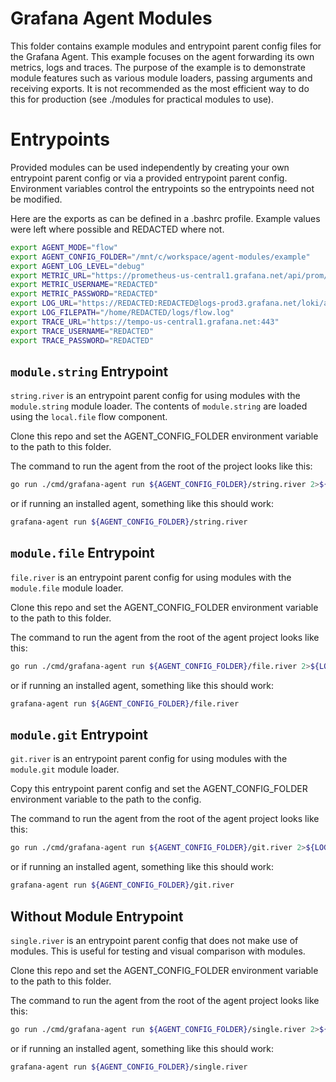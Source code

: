 # Grafana Agent Modules

This folder contains example modules and entrypoint parent config files for the
Grafana Agent. This example focuses on the agent forwarding its own metrics,
logs and traces. The purpose of the example is to demonstrate module features
such as various module loaders, passing arguments and receiving exports. It is not
recommended as the most efficient way to do this for production (see ./modules for
practical modules to use).

# Entrypoints

Provided modules can be used independently by creating your own entrypoint
parent config or via a provided entrypoint parent config. Environment variables
control the entrypoints so the entrypoints need not be modified.

Here are the exports as can be defined in a .bashrc profile. Example values were
left where possible and REDACTED where not.

```bash
export AGENT_MODE="flow"
export AGENT_CONFIG_FOLDER="/mnt/c/workspace/agent-modules/example"
export AGENT_LOG_LEVEL="debug"
export METRIC_URL="https://prometheus-us-central1.grafana.net/api/prom/push"
export METRIC_USERNAME="REDACTED"
export METRIC_PASSWORD="REDACTED"
export LOG_URL="https://REDACTED:REDACTED@logs-prod3.grafana.net/loki/api/v1/push"
export LOG_FILEPATH="/home/REDACTED/logs/flow.log"
export TRACE_URL="https://tempo-us-central1.grafana.net:443"
export TRACE_USERNAME="REDACTED"
export TRACE_PASSWORD="REDACTED"
```

## `module.string` Entrypoint

`string.river` is an entrypoint parent config for using modules with the `module.string` module loader.
The contents of `module.string` are loaded using the `local.file` flow component.

Clone this repo and set the AGENT_CONFIG_FOLDER environment variable to the path to this folder.

The command to run the agent from the root of the project looks like this:

```bash
go run ./cmd/grafana-agent run ${AGENT_CONFIG_FOLDER}/string.river 2>${LOG_FILEPATH}
```

or if running an installed agent, something like this should work:

```bash
grafana-agent run ${AGENT_CONFIG_FOLDER}/string.river
```

## `module.file` Entrypoint

`file.river` is an entrypoint parent config for using modules with the `module.file` module loader.

Clone this repo and set the AGENT_CONFIG_FOLDER environment variable to the path to this folder.

The command to run the agent from the root of the agent project looks like this:

```bash
go run ./cmd/grafana-agent run ${AGENT_CONFIG_FOLDER}/file.river 2>${LOG_FILEPATH}
```

or if running an installed agent, something like this should work:

```bash
grafana-agent run ${AGENT_CONFIG_FOLDER}/file.river
```

## `module.git` Entrypoint

`git.river` is an entrypoint parent config for using modules with the `module.git` module loader.

Copy this entrypoint parent config and set the AGENT_CONFIG_FOLDER environment variable to the path to the config.

The command to run the agent from the root of the agent project looks like this:

```bash
go run ./cmd/grafana-agent run ${AGENT_CONFIG_FOLDER}/git.river 2>${LOG_FILEPATH}
```

or if running an installed agent, something like this should work:

```bash
grafana-agent run ${AGENT_CONFIG_FOLDER}/git.river
```

## Without Module Entrypoint

`single.river` is an entrypoint parent config that does not make use of modules.
This is useful for testing and visual comparison with modules.

Clone this repo and set the AGENT_CONFIG_FOLDER environment variable to the path to this folder.

The command to run the agent from the root of the agent project looks like this:

```bash
go run ./cmd/grafana-agent run ${AGENT_CONFIG_FOLDER}/single.river 2>${LOG_FILEPATH}
```

or if running an installed agent, something like this should work:

```bash
grafana-agent run ${AGENT_CONFIG_FOLDER}/single.river
```